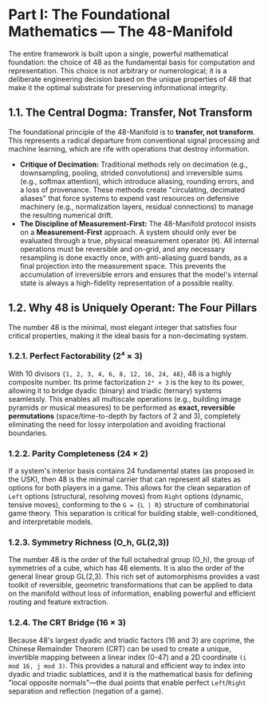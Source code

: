 # Part I: The Foundational Mathematics — The 48-Manifold

The entire framework is built upon a single, powerful mathematical foundation: the choice of 48 as the fundamental basis for computation and representation. This choice is not arbitrary or numerological; it is a deliberate engineering decision based on the unique properties of 48 that make it the optimal substrate for preserving informational integrity.

## 1.1. The Central Dogma: Transfer, Not Transform

The foundational principle of the 48-Manifold is to **transfer, not transform**. This represents a radical departure from conventional signal processing and machine learning, which are rife with operations that destroy information.

*   **Critique of Decimation:** Traditional methods rely on decimation (e.g., downsampling, pooling, strided convolutions) and irreversible sums (e.g., softmax attention), which introduce aliasing, rounding errors, and a loss of provenance. These methods create "circulating, decimated aliases" that force systems to expend vast resources on defensive machinery (e.g., normalization layers, residual connections) to manage the resulting numerical drift.
*   **The Discipline of Measurement-First:** The 48-Manifold protocol insists on a **Measurement-First** approach. A system should only ever be evaluated through a true, physical measurement operator (`M`). All internal operations must be reversible and on-grid, and any necessary resampling is done exactly once, with anti-aliasing guard bands, as a final projection into the measurement space. This prevents the accumulation of irreversible errors and ensures that the model's internal state is always a high-fidelity representation of a possible reality.

## 1.2. Why 48 is Uniquely Operant: The Four Pillars

The number 48 is the minimal, most elegant integer that satisfies four critical properties, making it the ideal basis for a non-decimating system.

### 1.2.1. Perfect Factorability (2⁴ × 3)

With 10 divisors `{1, 2, 3, 4, 6, 8, 12, 16, 24, 48}`, 48 is a highly composite number. Its prime factorization `2⁴ × 3` is the key to its power, allowing it to bridge dyadic (binary) and triadic (ternary) systems seamlessly. This enables all multiscale operations (e.g., building image pyramids or musical measures) to be performed as **exact, reversible permutations** (space/time-to-depth by factors of 2 and 3), completely eliminating the need for lossy interpolation and avoiding fractional boundaries.

### 1.2.2. Parity Completeness (24 × 2)

If a system's interior basis contains 24 fundamental states (as proposed in the USK), then 48 is the minimal carrier that can represent all states as options for both players in a game. This allows for the clean separation of `Left` options (structural, resolving moves) from `Right` options (dynamic, tensive moves), conforming to the `G = {L | R}` structure of combinatorial game theory. This separation is critical for building stable, well-conditioned, and interpretable models.

### 1.2.3. Symmetry Richness (O_h, GL(2,3))

The number 48 is the order of the full octahedral group (O_h), the group of symmetries of a cube, which has 48 elements. It is also the order of the general linear group GL(2,3). This rich set of automorphisms provides a vast toolkit of reversible, geometric transformations that can be applied to data on the manifold without loss of information, enabling powerful and efficient routing and feature extraction.

### 1.2.4. The CRT Bridge (16 × 3)

Because 48's largest dyadic and triadic factors (16 and 3) are coprime, the Chinese Remainder Theorem (CRT) can be used to create a unique, invertible mapping between a linear index (0-47) and a 2D coordinate `(i mod 16, j mod 3)`. This provides a natural and efficient way to index into dyadic and triadic sublattices, and it is the mathematical basis for defining "local opposite normals"—the dual points that enable perfect `Left`/`Right` separation and reflection (negation of a game).
